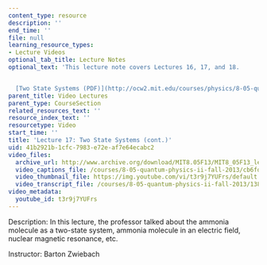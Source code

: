 ```yaml
---
content_type: resource
description: ''
end_time: ''
file: null
learning_resource_types:
- Lecture Videos
optional_tab_title: Lecture Notes
optional_text: 'This lecture note covers Lectures 16, 17, and 18.


  [Two State Systems (PDF)](http://ocw2.mit.edu/courses/physics/8-05-quantum-physics-ii-fall-2013/lecture-notes/MIT8_05F13_Chap_07.pdf)'
parent_title: Video Lectures
parent_type: CourseSection
related_resources_text: ''
resource_index_text: ''
resourcetype: Video
start_time: ''
title: 'Lecture 17: Two State Systems (cont.)'
uid: 41b2921b-1cfc-7983-e72e-af7e64ecabc2
video_files:
  archive_url: http://www.archive.org/download/MIT8.05F13/MIT8_05F13_lec17_300k.mp4
  video_captions_file: /courses/8-05-quantum-physics-ii-fall-2013/cb6fd2d87dfe5fc0bc9d19c03a3df403_t3r9j7YUFrs.vtt
  video_thumbnail_file: https://img.youtube.com/vi/t3r9j7YUFrs/default.jpg
  video_transcript_file: /courses/8-05-quantum-physics-ii-fall-2013/1387468ce51a78b12f13d04535e43975_t3r9j7YUFrs.pdf
video_metadata:
  youtube_id: t3r9j7YUFrs
---
```


Description: In this lecture, the professor talked about the ammonia molecule as a two-state system, ammonia molecule in an electric field, nuclear magnetic resonance, etc.

Instructor: Barton Zwiebach